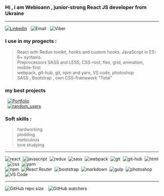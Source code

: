 ### Hi , i am Webioann , junior-strong React JS developer from Ukraine
***
[![LinkedIn][1b]][1]&nbsp; &nbsp;![Email][2b]&nbsp; &nbsp;![Viber][3b] 
### I use in my progects :
> React with Redux-toolkit, hooks and custom hooks. JavaScript in ES-6+ syntaxis.<br/>
>  Preprocessors SASS and LESS, CSS-root, flex, grid, animation, mobile-first <br/>
>  webpack, git-hub, git, npm and yarn, VS code, photoshop <br/>
>  SASS , Bootstrap , own CSS-framework "Total"<br/>

### my best projects <br/>
&nbsp; [![Portfolio][4b]][4a]<br/>
&nbsp; [![random_users][5b]][5a]
### Soft skills :
>  hardworking <br/>
>  plodding <br/>
>  meticulous <br/>
>  love studying <br/>
***
![react](https://img.shields.io/badge/react-blue.svg?style=flat&logo=react&logoColor=white)&nbsp;
![javascript](https://img.shields.io/badge/javascript-%23323330.svg?style=flat&logo=javascript&logoColor=%23F7DF1E)&nbsp;
![redux](https://img.shields.io/badge/redux-%23593d88.svg?style=flat&logo=redux&logoColor=white)&nbsp;
![sass](https://img.shields.io/badge/SASS-hotpink.svg?style=flat&logo=SASS&logoColor=white)&nbsp;
![webpack](https://img.shields.io/badge/webpack-%238DD6F9.svg?style=flat&logo=webpack&logoColor=black)&nbsp;
![git](https://img.shields.io/badge/git-%23F05033.svg?style=flat&logo=git&logoColor=white)&nbsp;
![git-hub](https://img.shields.io/badge/github-%23323330.svg?style=flat&logo=github&logoColor=white)&nbsp;
![html](https://img.shields.io/badge/html5-%23E34F26.svg?style=flat&logo=html5&logoColor=white)&nbsp;
![css](https://img.shields.io/badge/css3-%231572B6.svg?style=flat&logo=css3&logoColor=white)&nbsp;
![yarn](https://img.shields.io/badge/yarn-%232C8EBB.svg?style=flat&logo=yarn&logoColor=white)&nbsp; <br/>
![npm](https://img.shields.io/badge/NPM-%23323330.svg?style=flat&logo=npm&logoColor=white)&nbsp;
![React Router](https://img.shields.io/badge/react_router-CA4245?style=flat&logo=react-router&logoColor=white)&nbsp;
![bootstrap](https://img.shields.io/badge/bootstrap-%23563D7C.svg?style=flat&logo=bootstrap&logoColor=white)&nbsp;
![markdown](https://img.shields.io/badge/markdown-%23E34F26.svg?style=flat&logo=markdown&logoColor=white)&nbsp;
![gulp](https://img.shields.io/badge/GULP-%23CF4647.svg?style=flat&logo=gulp&logoColor=white)&nbsp;
![photoshop](https://img.shields.io/badge/photoshop-green.svg?style=flat&logo=adobephotoshop&logoColor=white)&nbsp;
![VS Code](https://img.shields.io/badge/VS%20Code-0078d7.svg?style=flat&logo=visual-studio-code&logoColor=white)&nbsp;
***
![GitHub repo size][4] &nbsp;&nbsp;  ![GitHub watchers][5] <!--   DINAMIC IN REPOSITORY  -->
<!------------- LINKS ---------------->
[1]: https://www.linkedin.com/in/alexander-veles "view my LinkedIn"
[1b]: https://img.shields.io/badge/alexandr_veles-%230077b5.svg?style=flat&logo=linkedIn&logoColor=white
[2b]: https://img.shields.io/badge/ioannn7777@gmail.com-%23E34F26.svg?style=flat&logo=gmail&logoColor=red&color=yellow "my emaile"
[3b]: https://img.shields.io/badge/+38_(096)_842_25_72-%23593d88.svg?style=?style=for-the-badge&logo=viber&logoColor=white "send me masage on Viber"
<!-- ------------ PORTFOLIO LINKS ---------------------------------------->
[4a]: https://webioann.github.io/portfolio/ "visite my portfolio"
[4b]: https://img.shields.io/static/v1?label=portfolio&message=https://webioann.github.io/portfolio/&color=red
<!-- ------------ RANDOM USERS LINKS ---------------------------------------->
[5a]: https://webioann.github.io/random_users/ "visite random_users app"
[5b]: https://img.shields.io/static/v1?label=random_users&message=https://webioann.github.io/random_users/&color=orange


[4]: https://img.shields.io/github/repo-size/webioann/webioann?color=red&logo=GitHub
[5]: https://img.shields.io/github/watchers/webioann/webioann?color=red&logo=GitHub



<!-- <img src="./assets/github-bg.jpg"/> -->







